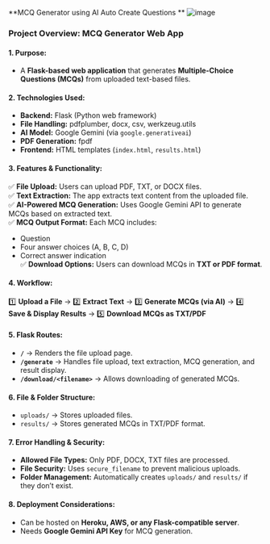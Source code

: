 **MCQ Generator using AI Auto Create Questions **
![image](https://github.com/user-attachments/assets/1a111142-bfd0-49fb-b14f-217d21c52e5b)
### **Project Overview: MCQ Generator Web App**  

#### **1. Purpose:**  
- A **Flask-based web application** that generates **Multiple-Choice Questions (MCQs)** from uploaded text-based files.  

#### **2. Technologies Used:**  
- **Backend:** Flask (Python web framework)  
- **File Handling:** pdfplumber, docx, csv, werkzeug.utils  
- **AI Model:** Google Gemini (via `google.generativeai`)  
- **PDF Generation:** fpdf  
- **Frontend:** HTML templates (`index.html`, `results.html`)  

#### **3. Features & Functionality:**  
✅ **File Upload:** Users can upload PDF, TXT, or DOCX files.  
✅ **Text Extraction:** The app extracts text content from the uploaded file.  
✅ **AI-Powered MCQ Generation:** Uses Google Gemini API to generate MCQs based on extracted text.  
✅ **MCQ Output Format:** Each MCQ includes:  
   - Question  
   - Four answer choices (A, B, C, D)  
   - Correct answer indication  
✅ **Download Options:** Users can download MCQs in **TXT or PDF format**.  

#### **4. Workflow:**  
1️⃣ **Upload a File** → 2️⃣ **Extract Text** → 3️⃣ **Generate MCQs (via AI)** → 4️⃣ **Save & Display Results** → 5️⃣ **Download MCQs as TXT/PDF**  

#### **5. Flask Routes:**  
- **`/`** → Renders the file upload page.  
- **`/generate`** → Handles file upload, text extraction, MCQ generation, and result display.  
- **`/download/<filename>`** → Allows downloading of generated MCQs.  

#### **6. File & Folder Structure:**  
- `uploads/` → Stores uploaded files.  
- `results/` → Stores generated MCQs in TXT/PDF format.  

#### **7. Error Handling & Security:**  
- **Allowed File Types:** Only PDF, DOCX, TXT files are processed.  
- **File Security:** Uses `secure_filename` to prevent malicious uploads.  
- **Folder Management:** Automatically creates `uploads/` and `results/` if they don’t exist.  

#### **8. Deployment Considerations:**  
- Can be hosted on **Heroku, AWS, or any Flask-compatible server**.  
- Needs **Google Gemini API Key** for MCQ generation.  
